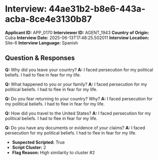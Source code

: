 # Interview: 44ae31b2-b8e6-443a-acba-8ce4e3130b87
**Applicant ID:** APP_0170
**Interviewer ID:** AGENT_1943
**Country of Origin:** Cuba
**Interview Date:** 2025-06-13T17:48:25.502011
**Interview Location:** Site-6
**Interview Language:** Spanish

## Question & Responses

**Q:** Why did you leave your country?
**A:** I faced persecution for my political beliefs. I had to flee in fear for my life.

**Q:** What happened to you or your family?
**A:** I faced persecution for my political beliefs. I had to flee in fear for my life.

**Q:** Do you fear returning to your country? Why?
**A:** I faced persecution for my political beliefs. I had to flee in fear for my life.

**Q:** How did you travel to the United States?
**A:** I faced persecution for my political beliefs. I had to flee in fear for my life.

**Q:** Do you have any documents or evidence of your claims?
**A:** I faced persecution for my political beliefs. I had to flee in fear for my life.

- **Suspected Scripted:** True
- **Script Cluster:** 2
- **Flag Reason:** High similarity to cluster #2